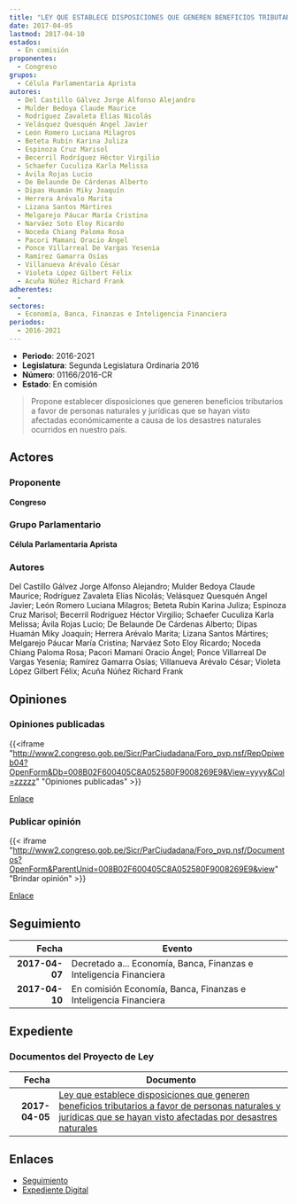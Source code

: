 ```yaml
---
title: "LEY QUE ESTABLECE DISPOSICIONES QUE GENEREN BENEFICIOS TRIBUTARIOS A FAVOR DE PERSONAS NATURALES Y JURÍDICAS QUE SE HAYAN VISTO AFECTADAS POR DESASTRES NATURALES"
date: 2017-04-05
lastmod: 2017-04-10
estados: 
  - En comisión
proponentes: 
  - Congreso
grupos: 
  - Célula Parlamentaria Aprista
autores: 
  - Del Castillo Gálvez Jorge Alfonso Alejandro
  - Mulder Bedoya Claude Maurice
  - Rodríguez Zavaleta Elías Nicolás
  - Velásquez Quesquén Angel Javier
  - León Romero Luciana Milagros
  - Beteta Rubín Karina Juliza
  - Espinoza Cruz Marisol
  - Becerril Rodríguez Héctor Virgilio
  - Schaefer Cuculiza Karla Melissa
  - Ávila Rojas Lucio
  - De Belaunde De Cárdenas Alberto
  - Dipas Huamán Miky Joaquín
  - Herrera Arévalo Marita
  - Lizana Santos Mártires
  - Melgarejo Páucar María Cristina
  - Narváez Soto Eloy Ricardo
  - Noceda Chiang Paloma Rosa
  - Pacori Mamani Oracio Ángel
  - Ponce Villarreal De Vargas Yesenia
  - Ramírez Gamarra Osías
  - Villanueva Arévalo César
  - Violeta López Gilbert Félix
  - Acuña Núñez Richard Frank
adherentes: 
  - 
sectores: 
  - Economía, Banca, Finanzas e Inteligencia Financiera
periodos: 
  - 2016-2021
---
```


- **Periodo**: 2016-2021
- **Legislatura**: Segunda Legislatura Ordinaria 2016
- **Número**: 01166/2016-CR
- **Estado**: En comisión

> Propone establecer disposiciones que generen beneficios tributarios a favor de personas naturales y jurídicas que se hayan visto afectadas económicamente a causa de los desastres naturales ocurridos en nuestro país.


## Actores

### Proponente

**Congreso**

### Grupo Parlamentario

**Célula Parlamentaria Aprista**

### Autores

Del Castillo Gálvez Jorge Alfonso Alejandro; Mulder Bedoya Claude Maurice; Rodríguez Zavaleta Elías Nicolás; Velásquez Quesquén Angel Javier; León Romero Luciana Milagros; Beteta Rubín Karina Juliza; Espinoza Cruz Marisol; Becerril Rodríguez Héctor Virgilio; Schaefer Cuculiza Karla Melissa; Ávila Rojas Lucio; De Belaunde De Cárdenas Alberto; Dipas Huamán Miky Joaquín; Herrera Arévalo Marita; Lizana Santos Mártires; Melgarejo Páucar María Cristina; Narváez Soto Eloy Ricardo; Noceda Chiang Paloma Rosa; Pacori Mamani Oracio Ángel; Ponce Villarreal De Vargas Yesenia; Ramírez Gamarra Osías; Villanueva Arévalo César; Violeta López Gilbert Félix; Acuña Núñez Richard Frank


## Opiniones

### Opiniones publicadas

{{<iframe "http://www2.congreso.gob.pe/Sicr/ParCiudadana/Foro_pvp.nsf/RepOpiweb04?OpenForm&Db=008B02F600405C8A052580F9008269E9&View=yyyy&Col=zzzzz" "Opiniones publicadas" >}}

[Enlace](http://www2.congreso.gob.pe/Sicr/ParCiudadana/Foro_pvp.nsf/RepOpiweb04?OpenForm&Db=008B02F600405C8A052580F9008269E9&View=yyyy&Col=zzzzz)
### Publicar opinión

{{< iframe "http://www2.congreso.gob.pe/Sicr/ParCiudadana/Foro_pvp.nsf/Documentos?OpenForm&ParentUnid=008B02F600405C8A052580F9008269E9&view" "Brindar opinión" >}}

[Enlace](http://www2.congreso.gob.pe/Sicr/ParCiudadana/Foro_pvp.nsf/Documentos?OpenForm&ParentUnid=008B02F600405C8A052580F9008269E9&view)

## Seguimiento

| Fecha | Evento |
|------:|--------|
| **2017-04-07** | Decretado a... Economía, Banca, Finanzas e Inteligencia Financiera|
| **2017-04-10** | En comisión Economía, Banca, Finanzas e Inteligencia Financiera|


## Expediente


### Documentos del Proyecto de Ley

| Fecha | Documento |
|------:|--------|
| **2017-04-05** | [Ley que establece disposiciones que generen beneficios tributarios a favor de personas naturales y jurídicas que se hayan visto afectadas por desastres naturales](http://www.leyes.congreso.gob.pe/Documentos/2016_2021/Proyectos_de_Ley_y_de_Resoluciones_Legislativas/PL0116620170405.pdf) |

## Enlaces 

- [Seguimiento](http://www2.congreso.gob.pe/Sicr/TraDocEstProc/CLProLey2016.nsf/f7fff46988ca05b1052578e100829cc7/a5468d617ed49679052580f9007fcc5c?OpenDocument)
- [Expediente Digital](http://www2.congreso.gob.pe/Sicr/TraDocEstProc/CLProLey2016.nsf/f7fff46988ca05b1052578e100829cc7/a5468d617ed49679052580f9007fcc5c?OpenDocument&Click=05257FB7005EB655.eb71d0cf91d8294e05256cdf006b5706/$Body/0.1C6C)
